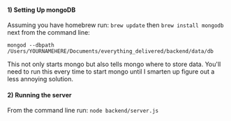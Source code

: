 #### 1) Setting Up mongoDB
Assuming you have homebrew run:
`
brew update
`
then
`
brew install mongodb
`
next from the command line:

`mongod --dbpath /Users/YOURNAMEHERE/Documents/everything_delivered/backend/data/db`

This not only starts mongo but also tells mongo where to store data. You'll need to run this every time to start mongo until I smarten up figure out a less annoying solution.

#### 2) Running the server

From the command line run: `node backend/server.js`
